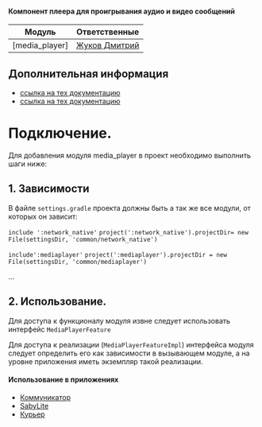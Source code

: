 #### Компонент плеера для проигрывания аудио и видео сообщений

| Модуль|Ответственные|
|-------|-------------|
|[media_player]|[Жуков Дмитрий](https://online.sbis.ru/person/6148dfb3-2e78-4328-89f3-6cff9625ceae)

## Дополнительная информация
- [ссылка на тех документацию](https://online.sbis.ru/shared/disk/26577907-852b-4c0a-92b2-c34f003a71ed)
- [ссылка на тех документацию](https://online.sbis.ru/shared/disk/df217e22-4927-4a1c-b74a-7a1c6d494b83)

# Подключение.

Для добавления модуля media_player в проект необходимо выполнить шаги ниже:

## 1. Зависимости
В файле `settings.gradle` проекта должны быть а так же все модули, от которых он зависит:

`include ':network_native'`
`project(':network_native').projectDir= new File(settingsDir, 'common/network_native')`

`include':mediaplayer'`
`project(':mediaplayer').projectDir = new File(settingsDir, 'common/mediaplayer')`

...

## 2. Использование.
Для доступа к функционалу модуля извне следует использовать интерфейс `MediaPlayerFeature`

Для доступа к реализации (`MediaPlayerFeatureImpl`) интерфейса модуля следует определить его как зависимости в вызывающем модуле, а на уровне приложения иметь экземпляр такой реализации.

#### Использование в приложениях
- [Коммуникатор](https://git.sbis.ru/mobileworkspace/apps/droid/communicator)
- [SabyLite](https://git.sbis.ru/mobileworkspace/apps/droid/sabylite)
- [Курьер](https://git.sbis.ru/mobileworkspace/apps/droid/courier)

